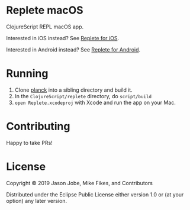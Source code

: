 # Replete macOS

ClojureScript REPL macOS app.

Interested in iOS instead? See [Replete for iOS](https://github.com/replete-repl/replete-ios).

Interested in Android instead? See [Replete for Android](https://github.com/replete-repl/replete-android).

# Running

1. Clone [planck](https://github.com/mfikes/planck) into a sibling directory and build it.
1. In the `ClojureScript/replete` directory, do `script/build`
1. `open Replete.xcodeproj` with Xcode and run the app on your Mac.


# Contributing

Happy to take PRs!

# License

Copyright © 2019 Jason Jobe, Mike Fikes, and Contributors

Distributed under the Eclipse Public License either version 1.0 or (at your option) any later version.
